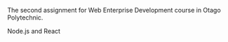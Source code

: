 The second assignment for Web Enterprise Development course in Otago Polytechnic.

Node.js and React